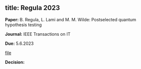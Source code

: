 title: Regula 2023
---

**Paper:** B. Regula, L. Lami and M. M. Wilde: Postselected quantum hypothesis testing
 
**Journal:** IEEE Transactions on IT

**Due:** 5.6.2023

[file](REF_regula2023/file.pdf)


**Decision:** 

